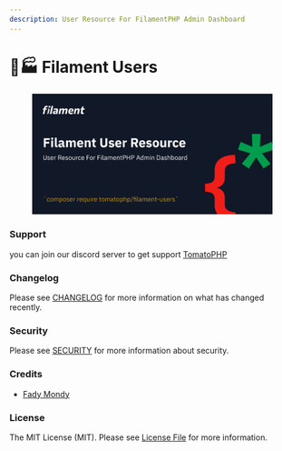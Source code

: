 ```yaml
---
description: User Resource For FilamentPHP Admin Dashboard
---
```


# 👨🏭 Filament Users

<figure><img src="../../.gitbook/assets/image.png" alt=""><figcaption></figcaption></figure>

### Support <a href="#user-content-support" id="user-content-support"></a>

you can join our discord server to get support [TomatoPHP](https://discord.gg/VZc8nBJ3ZU)

### Changelog <a href="#user-content-changelog" id="user-content-changelog"></a>

Please see [CHANGELOG](https://github.com/tomatophp/filament-users/blob/master/CHANGELOG.md) for more information on what has changed recently.

### Security <a href="#user-content-security" id="user-content-security"></a>

Please see [SECURITY](https://github.com/tomatophp/filament-users/blob/master/SECURITY.md) for more information about security.

### Credits <a href="#user-content-credits" id="user-content-credits"></a>

* [Fady Mondy](mailto:info@3x1.io)

### License <a href="#user-content-license" id="user-content-license"></a>

The MIT License (MIT). Please see [License File](https://github.com/tomatophp/filament-users/blob/master/LICENSE.md) for more information.
